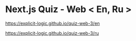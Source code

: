 # Next.js Quiz - Web < En, Ru >


https://explicit-logic.github.io/quiz-web-3/en

https://explicit-logic.github.io/quiz-web-3/ru
